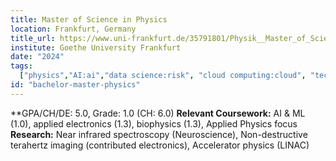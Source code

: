 ```yaml
---
title: Master of Science in Physics
location: Frankfurt, Germany
title_url: https://www.uni-frankfurt.de/35791801/Physik__Master_of_Science 
institute: Goethe University Frankfurt
date: "2024"
tags:
  ["physics","AI:ai","data science:risk", "cloud computing:cloud", "technical analysis:airbus"]
id: "bachelor-master-physics"
---
```

**GPA/CH/DE: 5.0, Grade: 1.0 (CH: 6.0)
**Relevant Coursework:** AI & ML (1.0), applied electronics (1.3), biophysics (1.3), Applied Physics focus<br>
**Research:** Near infrared spectroscopy (Neuroscience), Non-destructive terahertz imaging (contributed electronics), Accelerator physics (LINAC)